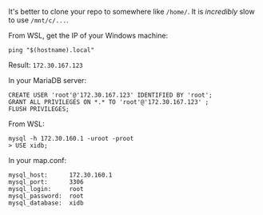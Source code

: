 It's better to clone your repo to somewhere like `/home/`. It is _incredibly_ slow to use `/mnt/c/...`.

From WSL, get the IP of your Windows machine:
```
ping "$(hostname).local"
```

Result: `172.30.167.123`

In your MariaDB server:
```
CREATE USER 'root'@'172.30.167.123' IDENTIFIED BY 'root';
GRANT ALL PRIVILEGES ON *.* TO 'root'@'172.30.167.123' ;    
FLUSH PRIVILEGES;
```

From WSL:
```
mysql -h 172.30.160.1 -uroot -proot
> USE xidb;
```

In your map.conf:
```
mysql_host:      172.30.160.1
mysql_port:      3306
mysql_login:     root
mysql_password:  root
mysql_database:  xidb
```
